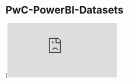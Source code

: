 # PwC-PowerBI-Datasets
[![Preview of the PDF](https://github.com/Chathrapathi-Sekaran/PwC-PowerBI-Datasets/blob/main/PWC%20power%20BI%20certificate.pdf)
